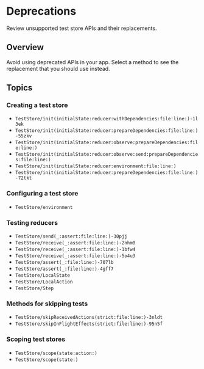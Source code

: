 # Deprecations

Review unsupported test store APIs and their replacements.

## Overview

Avoid using deprecated APIs in your app. Select a method to see the replacement that you should use instead.

## Topics

### Creating a test store

- ``TestStore/init(initialState:reducer:withDependencies:file:line:)-1l3ek``
- ``TestStore/init(initialState:reducer:prepareDependencies:file:line:)-55zkv``
- ``TestStore/init(initialState:reducer:observe:prepareDependencies:file:line:)``
- ``TestStore/init(initialState:reducer:observe:send:prepareDependencies:file:line:)``
- ``TestStore/init(initialState:reducer:environment:file:line:)``
- ``TestStore/init(initialState:reducer:prepareDependencies:file:line:)-72tkt``

### Configuring a test store

- ``TestStore/environment``

### Testing reducers

- ``TestStore/send(_:assert:file:line:)-30pjj``
- ``TestStore/receive(_:assert:file:line:)-2nhm0``
- ``TestStore/receive(_:assert:file:line:)-1bfw4``
- ``TestStore/receive(_:assert:file:line:)-5o4u3``
- ``TestStore/assert(_:file:line:)-707lb``
- ``TestStore/assert(_:file:line:)-4gff7``
- ``TestStore/LocalState``
- ``TestStore/LocalAction``
- ``TestStore/Step``

### Methods for skipping tests

- ``TestStore/skipReceivedActions(strict:file:line:)-3nldt``
- ``TestStore/skipInFlightEffects(strict:file:line:)-95n5f``

### Scoping test stores

- ``TestStore/scope(state:action:)``
- ``TestStore/scope(state:)``
